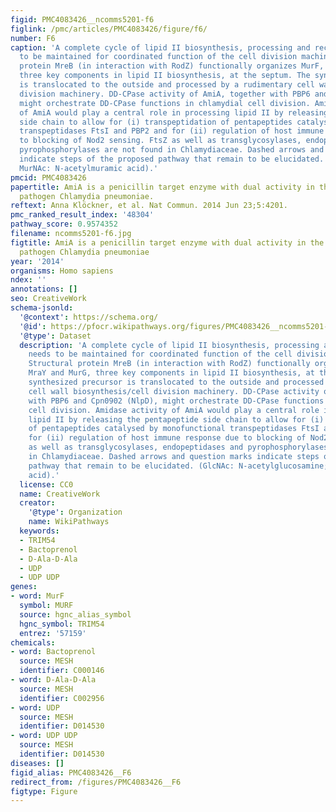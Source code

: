 ```yaml
---
figid: PMC4083426__ncomms5201-f6
figlink: /pmc/articles/PMC4083426/figure/f6/
number: F6
caption: 'A complete cycle of lipid II biosynthesis, processing and recycling needs
  to be maintained for coordinated function of the cell division machinery. Structural
  protein MreB (in interaction with RodZ) functionally organizes MurF, MraY and MurG,
  three key components in lipid II biosynthesis, at the septum. The synthesized precursor
  is translocated to the outside and processed by a rudimentary cell wall biosynthesis/cell
  division machinery. DD-CPase activity of AmiA, together with PBP6 and Cpn0902 (NlpD),
  might orchestrate DD-CPase functions in chlamydial cell division. Amidase activity
  of AmiA would play a central role in processing lipid II by releasing the pentapeptide
  side chain to allow for (i) transpeptidation of pentapeptides catalysed by monofunctional
  transpeptidases FtsI and PBP2 and for (ii) regulation of host immune response due
  to blocking of Nod2 sensing. FtsZ as well as transglycosylases, endopeptidases and
  pyrophosphorylases are not found in Chlamydiaceae. Dashed arrows and question marks
  indicate steps of the proposed pathway that remain to be elucidated. (GlcNAc: N-acetylglucosamine;
  MurNAc: N-acetylmuramic acid).'
pmcid: PMC4083426
papertitle: AmiA is a penicillin target enzyme with dual activity in the intracellular
  pathogen Chlamydia pneumoniae.
reftext: Anna Klöckner, et al. Nat Commun. 2014 Jun 23;5:4201.
pmc_ranked_result_index: '48304'
pathway_score: 0.9574352
filename: ncomms5201-f6.jpg
figtitle: AmiA is a penicillin target enzyme with dual activity in the intracellular
  pathogen Chlamydia pneumoniae
year: '2014'
organisms: Homo sapiens
ndex: ''
annotations: []
seo: CreativeWork
schema-jsonld:
  '@context': https://schema.org/
  '@id': https://pfocr.wikipathways.org/figures/PMC4083426__ncomms5201-f6.html
  '@type': Dataset
  description: 'A complete cycle of lipid II biosynthesis, processing and recycling
    needs to be maintained for coordinated function of the cell division machinery.
    Structural protein MreB (in interaction with RodZ) functionally organizes MurF,
    MraY and MurG, three key components in lipid II biosynthesis, at the septum. The
    synthesized precursor is translocated to the outside and processed by a rudimentary
    cell wall biosynthesis/cell division machinery. DD-CPase activity of AmiA, together
    with PBP6 and Cpn0902 (NlpD), might orchestrate DD-CPase functions in chlamydial
    cell division. Amidase activity of AmiA would play a central role in processing
    lipid II by releasing the pentapeptide side chain to allow for (i) transpeptidation
    of pentapeptides catalysed by monofunctional transpeptidases FtsI and PBP2 and
    for (ii) regulation of host immune response due to blocking of Nod2 sensing. FtsZ
    as well as transglycosylases, endopeptidases and pyrophosphorylases are not found
    in Chlamydiaceae. Dashed arrows and question marks indicate steps of the proposed
    pathway that remain to be elucidated. (GlcNAc: N-acetylglucosamine; MurNAc: N-acetylmuramic
    acid).'
  license: CC0
  name: CreativeWork
  creator:
    '@type': Organization
    name: WikiPathways
  keywords:
  - TRIM54
  - Bactoprenol
  - D-Ala-D-Ala
  - UDP
  - UDP UDP
genes:
- word: MurF
  symbol: MURF
  source: hgnc_alias_symbol
  hgnc_symbol: TRIM54
  entrez: '57159'
chemicals:
- word: Bactoprenol
  source: MESH
  identifier: C000146
- word: D-Ala-D-Ala
  source: MESH
  identifier: C002956
- word: UDP
  source: MESH
  identifier: D014530
- word: UDP UDP
  source: MESH
  identifier: D014530
diseases: []
figid_alias: PMC4083426__F6
redirect_from: /figures/PMC4083426__F6
figtype: Figure
---
```

